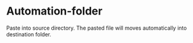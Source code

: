 # Automation-folder
Paste into source directory. The pasted file will moves automatically into destination folder. 
